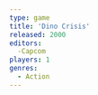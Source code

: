 ```yaml
---
type: game
title: 'Dino Crisis'
released: 2000
editors: 
  -Capcom
players: 1
genres:
  - Action
---
```

